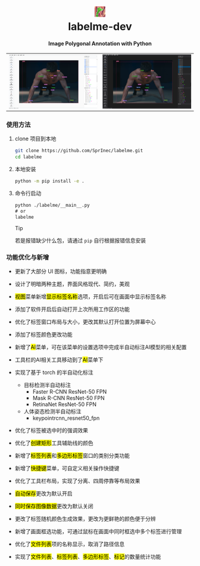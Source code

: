 <h1 align="center">
  <img src="labelme/icons/icon.png"><br/>labelme-dev
</h1>
<h4 align="center">
  Image Polygonal Annotation with Python
</h4>

<table>
	<tr>
		<td>
			<img src="assets/image-20250318180611368.png" alt="明亮主题">
		</td>
		<td> 
			<img src="assets/image-20250318180635981.png" alt="暗黑主题">
		</td>
	</tr>
</table>

### 使用方法

1. clone 项目到本地

    ```bash
    git clone https://github.com/SprInec/labelme.git
    cd labelme
    ```

2. 本地安装

    ```bash
    python -m pip install -e .
    ```

3. 命令行启动

    ```
    python ./labelme/__main__.py
    # or
    labelme
    ```
    
    > [!tip]
    >
    > 若是报错缺少什么包，请通过 `pip` 自行根据报错信息安装

### 功能优化与新增

- 更新了大部分 UI 图标，功能指意更明确

- 设计了明暗两种主题，界面风格现代、简约，美观

- <mark>视图</mark>菜单新增<mark>显示标签名称</mark>选项，开启后可在画面中显示标签名称

- 添加了软件开启后自动打开上次所用工作区的功能

- 优化了标签窗口布局与大小，更改其默认打开位置为屏幕中心

- 添加了标签颜色更改功能

- 新增了<mark>AI</mark>菜单，可在该菜单的设置选项中完成半自动标注AI模型的相关配置

- 工具栏的AI相关工具移动到了<mark>AI</mark>菜单下

- 实现了基于 torch 的半自动化标注

    - 目标检测半自动标注
        - Faster R-CNN ResNet-50 FPN
        - Mask R-CNN ResNet-50 FPN
        - RetinaNet ResNet-50 FPN
    - 人体姿态检测半自动标注
        - keypointrcnn_resnet50_fpn

- 优化了标签被选中时的强调效果

- 优化了<mark>创建矩形</mark>工具辅助线的颜色

- 新增了<mark>标签列表</mark>和<mark>多边形标签</mark>窗口的类别分类功能

- 新增了<mark>快捷键</mark>菜单，可自定义相关操作快捷键

- 优化了工具栏布局，实现了分离、四周停靠等布局效果

- <mark>自动保存</mark>更改为默认开启

- <mark>同时保存图像数据</mark>更改为默认关闭

- 更改了标签随机颜色生成效果，更改为更鲜艳的颜色便于分辨

- 新增了画面框选功能，可通过鼠标在画面中同时框选中多个标签进行管理

- 优化了<mark>文件列表</mark>项的名称显示，取消了路径信息

- 实现了<mark>文件列表</mark>、<mark>标签列表</mark>、<mark>多边形标签</mark>、<mark>标记</mark>的数量统计功能

    
